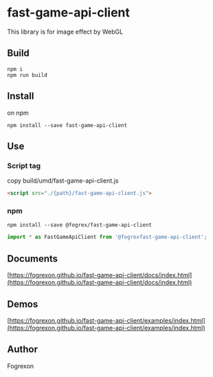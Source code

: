 # fast-game-api-client

This library is for image effect by WebGL

## Build

```
npm i
npm run build
```

## Install

on npm

```
npm install --save fast-game-api-client
```

## Use

### Script tag

copy build/umd/fast-game-api-client.js

```html
<script src="./{path}/fast-game-api-client.js">
```

### npm

```
npm install --save @fogrex/fast-game-api-client
```

```javascript
import * as FastGameApiClient from '@fogrexfast-game-api-client';
```

## Documents

[https://fogrexon.github.io/fast-game-api-client/docs/index.html](https://fogrexon.github.io/fast-game-api-client/docs/index.html)

## Demos

[https://fogrexon.github.io/fast-game-api-client/examples/index.html](https://fogrexon.github.io/fast-game-api-client/examples/index.html)

## Author

Fogrexon
